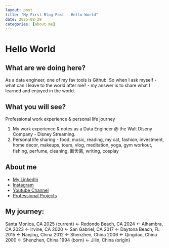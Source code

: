 ```yaml
---
layout: post
title: "My First Blog Post - Hello World"
date: 2025-08-29
categories: [about me]
---
```


# Hello World

## What are we doing here?
As a data engineer, one of my fav tools is Github. So when I ask myself - what can I leave to the world after me? - my answer is to share what I learned and enjoyed in the world.

## What you will see?
Professional work experience & personal life journey
1. My work experience & notes as a Data Engineer @ the Walt Diseny Company - Disney Streaming.
2. Personal life sharing - food, music, reading, my cat, fashion, investment, home decor, makeups, tours, vlog, meditation, yoga, gym workout, fishing, perfume, cleaning, 断舍离, writing, cosplay

## About me
- [My LinkedIn](https://www.linkedin.com/in/tiffanywangengineer/)
- [Instagram](https://www.instagram.com/tiffanywangw/)
- [Youtube Channel](https://www.youtube.com/@meditation_with_tiffa_wang)
- [Professional Projects](https://wenxinwangengineer.github.io/)


## My journey: 
Santa Monica, CA 2025 (current) <- Redondo Beach, CA 2024 <- Alhambra, CA 2023 <- Irvine, CA 2020 <- San Gabriel, CA 2017 <- Daytona Beach, FL 2015 
<- Nanjing, China 2012 <- Shenzhen, China 2006 <- Qingdao, China 2000 <- Shenzhen, China 1994 (born) <- Jilin, China (origin)
